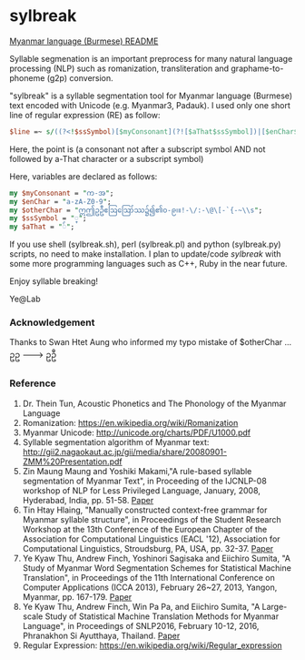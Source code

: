 # sylbreak
[Myanmar language (Burmese) README](https://github.com/ye-kyaw-thu/sylbreak/blob/master/README-Myanmar.md)

Syllable segmenation is an important preprocess for many natural language processing (NLP) such as romanization, transliteration and graphame-to-phoneme (g2p) conversion.

"sylbreak" is a syllable segmentation tool for Myanmar language (Burmese) text encoded with Unicode (e.g. Myanmar3, Padauk).
I used only one short line of regular expression (RE) as follow:
```perl
$line =~ s/((?<!$ssSymbol)[$myConsonant](?![$aThat$ssSymbol])|[$enChar$otherChar])/$sep$1/g;
```
Here, the point is (a consonant not after a subscript symbol AND not followed by a-That character or a subscript symbol)

Here, variables are declared as follows:

```perl
my $myConsonant = "က-အ";
my $enChar = "a-zA-Z0-9";
my $otherChar = "ဣဤဥဦဧဩဪဿ၌၍၏၀-၉၊။!-\/:-\@\[-`{-~\\s";
my $ssSymbol = "္";
my $aThat = "်";
```
If you use shell (sylbreak.sh), perl (sylbreak.pl) and python (sylbreak.py) scripts, no need to make installation.
I plan to update/code *sylbreak* with some more programming languages such as C++, Ruby in the near future.

Enjoy syllable breaking!

Ye@Lab

### Acknowledgement
Thanks to Swan Htet Aung who informed my typo mistake of $otherChar ... ဥဥ ---> ဥဦ

### Reference

1. Dr. Thein Tun, Acoustic Phonetics and The Phonology of the Myanmar Language
2. Romanization: https://en.wikipedia.org/wiki/Romanization
3. Myanmar Unicode: http://unicode.org/charts/PDF/U1000.pdf
4. Syllable segmentation algorithm of Myanmar text: http://gii2.nagaokaut.ac.jp/gii/media/share/20080901-ZMM%20Presentation.pdf
5. Zin Maung Maung and Yoshiki Makami,"A rule-based syllable segmentation of Myanmar Text", in Proceeding of the IJCNLP-08 workshop of NLP for Less Privileged Language, January, 2008, Hyderabad, India, pp. 51-58. [Paper](https://github.com/ye-kyaw-thu/sylbreak/blob/master/reference/I08-3010.pdf)
6. Tin Htay Hlaing, "Manually constructed context-free grammar for Myanmar syllable structure", in Proceedings of the Student Research Workshop at the 13th Conference of the European Chapter of the Association for Computational Linguistics (EACL '12), Association for Computational Linguistics, Stroudsburg, PA, USA, pp. 32-37. [Paper](https://github.com/ye-kyaw-thu/sylbreak/blob/master/reference/E12-3004.pdf)
7. Ye Kyaw Thu, Andrew Finch, Yoshinori Sagisaka and Eiichiro Sumita, "A Study of Myanmar Word Segmentation Schemes for Statistical Machine Translation", in Proceedings of the 11th International Conference on Computer Applications (ICCA 2013), February 26~27, 2013, Yangon, Myanmar, pp. 167-179. [Paper](https://github.com/ye-kyaw-thu/sylbreak/blob/master/reference/my2Others-CameraReady.pdf)
8. Ye Kyaw Thu, Andrew Finch, Win Pa Pa, and Eiichiro Sumita, "A Large-scale Study of Statistical Machine Translation Methods for Myanmar Language", in Proceedings of SNLP2016, February 10-12, 2016, Phranakhon Si Ayutthaya, Thailand. [Paper](https://github.com/ye-kyaw-thu/sylbreak/blob/master/reference/SNLP-3-A%20Large-scale%20Study%20of%20Statistical%20Machine%20Translation%20Methods%20for%20Myanmar%20Language.pdf)
8. Regular Expression: https://en.wikipedia.org/wiki/Regular_expression
